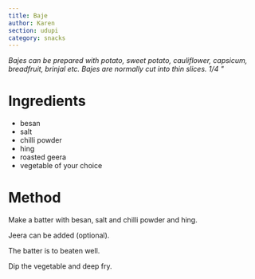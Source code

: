 ```yaml
---
title: Baje
author: Karen
section: udupi
category: snacks
---
```


_Bajes can be prepared with potato, sweet potato, cauliflower, capsicum, breadfruit, brinjal etc. Bajes are normally cut into thin slices. 1/4 "_

# Ingredients

* besan
* salt
* chilli powder
* hing
* roasted geera
* vegetable of your choice

# Method

Make a batter with besan, salt and chilli powder and hing.

Jeera can be added (optional).

The batter is to beaten well.

Dip the vegetable and deep fry.
